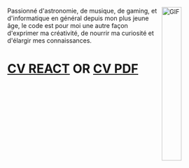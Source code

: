 <p>
  <img align="right" width="30%" alt="GIF" src="https://c.tenor.com/qp5VLQ9Cg24AAAAC/it-crowd-on-fire.gif"></img> 
  <div>Passionné d'astronomie, de musique, de gaming, et d'informatique en général depuis mon plus jeune âge, le code est pour moi une autre façon d'exprimer ma créativité, de nourrir ma curiosité et d'élargir mes connaissances.</div>
 </p>
 
 
 # [CV REACT](https://moncv-8b19f.web.app/)  OR  [CV PDF](https://drive.google.com/file/d/1YIvU-GOBv5zstkV4dA0BA21VbG9u18k6/view?usp=sharing)
 
 
 
 
  
 

<!--
**GUZZLER13/GUZZLER13** is a ✨ _special_ ✨ repository because its `README.md` (this file) appears on your GitHub profile.

Here are some ideas to get you started:

- 🔭 I’m currently working on ...
- 🌱 I’m currently learning ...
- 👯 I’m looking to collaborate on ...
- 🤔 I’m looking for help with ...
- 💬 Ask me about ...
- 📫 How to reach me: ...
- 😄 Pronouns: ...
- ⚡ Fun fact: ...
-->
